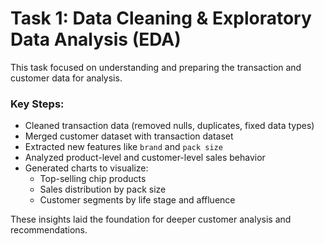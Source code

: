 # Task 1: Data Cleaning & Exploratory Data Analysis (EDA)

This task focused on understanding and preparing the transaction and customer data for analysis.

### Key Steps:
- Cleaned transaction data (removed nulls, duplicates, fixed data types)
- Merged customer dataset with transaction dataset
- Extracted new features like `brand` and `pack size`
- Analyzed product-level and customer-level sales behavior
- Generated charts to visualize:
  - Top-selling chip products
  - Sales distribution by pack size
  - Customer segments by life stage and affluence

These insights laid the foundation for deeper customer analysis and recommendations.
